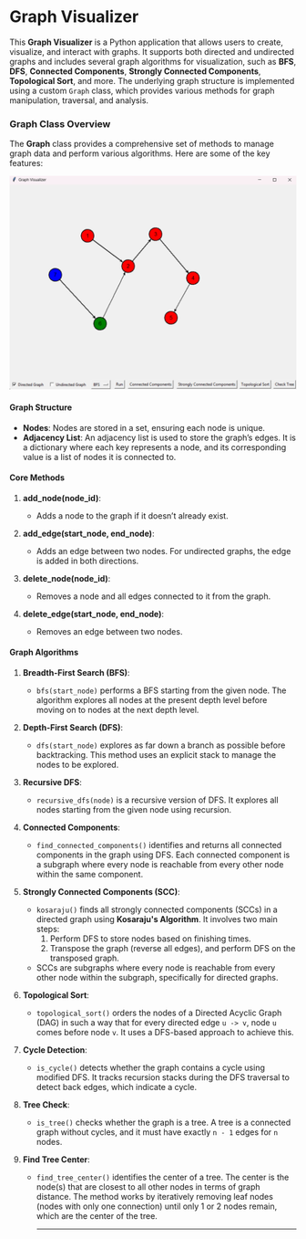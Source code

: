 # Graph Visualizer

This **Graph Visualizer** is a Python application that allows users to create, visualize, and interact with graphs. It supports both directed and undirected graphs and includes several graph algorithms for visualization, such as **BFS**, **DFS**, **Connected Components**, **Strongly Connected Components**, **Topological Sort**, and more. The underlying graph structure is implemented using a custom `Graph` class, which provides various methods for graph manipulation, traversal, and analysis.

### Graph Class Overview

The **Graph** class provides a comprehensive set of methods to manage graph data and perform various algorithms. Here are some of the key features:

![Graph Image](GraphVisualizer/images/Graph.png)


#### Graph Structure
- **Nodes**: Nodes are stored in a set, ensuring each node is unique.
- **Adjacency List**: An adjacency list is used to store the graph’s edges. It is a dictionary where each key represents a node, and its corresponding value is a list of nodes it is connected to.

#### Core Methods

1. **add_node(node_id)**:
   - Adds a node to the graph if it doesn’t already exist.

2. **add_edge(start_node, end_node)**:
   - Adds an edge between two nodes. For undirected graphs, the edge is added in both directions.
   
3. **delete_node(node_id)**:
   - Removes a node and all edges connected to it from the graph.

4. **delete_edge(start_node, end_node)**:
   - Removes an edge between two nodes.

#### Graph Algorithms

1. **Breadth-First Search (BFS)**:
   - `bfs(start_node)` performs a BFS starting from the given node. The algorithm explores all nodes at the present depth level before moving on to nodes at the next depth level.

2. **Depth-First Search (DFS)**:
   - `dfs(start_node)` explores as far down a branch as possible before backtracking. This method uses an explicit stack to manage the nodes to be explored.
   
3. **Recursive DFS**:
   - `recursive_dfs(node)` is a recursive version of DFS. It explores all nodes starting from the given node using recursion.

4. **Connected Components**:
   - `find_connected_components()` identifies and returns all connected components in the graph using DFS. Each connected component is a subgraph where every node is reachable from every other node within the same component.

5. **Strongly Connected Components (SCC)**:
   - `kosaraju()` finds all strongly connected components (SCCs) in a directed graph using **Kosaraju's Algorithm**. It involves two main steps: 
     1. Perform DFS to store nodes based on finishing times.
     2. Transpose the graph (reverse all edges), and perform DFS on the transposed graph.
   - SCCs are subgraphs where every node is reachable from every other node within the subgraph, specifically for directed graphs.

6. **Topological Sort**:
   - `topological_sort()` orders the nodes of a Directed Acyclic Graph (DAG) in such a way that for every directed edge `u -> v`, node `u` comes before node `v`. It uses a DFS-based approach to achieve this.

7. **Cycle Detection**:
   - `is_cycle()` detects whether the graph contains a cycle using modified DFS. It tracks recursion stacks during the DFS traversal to detect back edges, which indicate a cycle.

8. **Tree Check**:
   - `is_tree()` checks whether the graph is a tree. A tree is a connected graph without cycles, and it must have exactly `n - 1` edges for `n` nodes.

9. **Find Tree Center**:
   - `find_tree_center()` identifies the center of a tree. The center is the node(s) that are closest to all other nodes in terms of graph distance. The method works by iteratively removing leaf nodes (nodes with only one connection) until only 1 or 2 nodes remain, which are the center of the tree.
     
     ---
